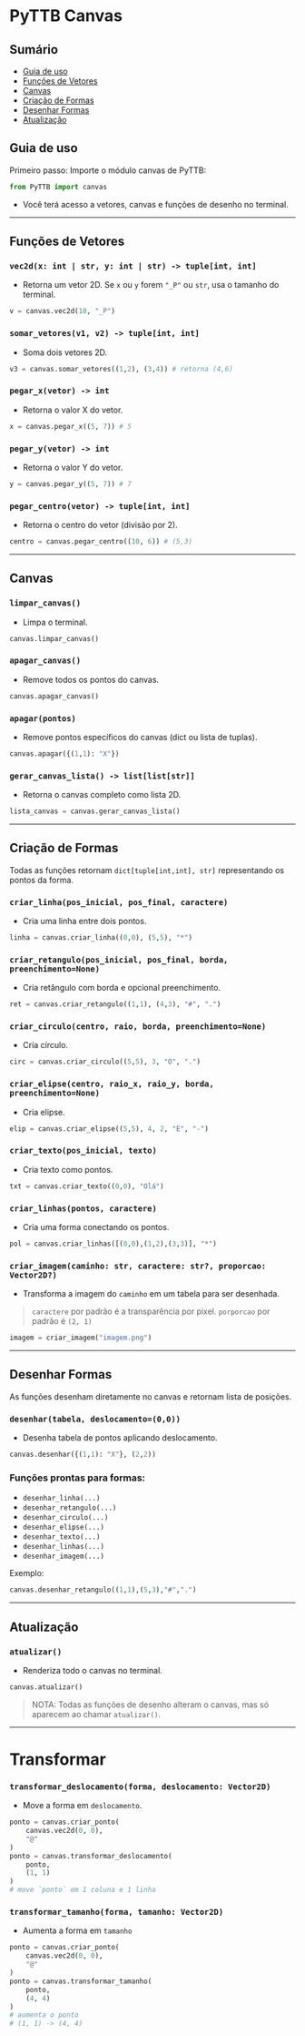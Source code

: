 # PyTTB Canvas

## Sumário
- [Guia de uso](#guia-de-uso)
- [Funções de Vetores](#funções-de-vetores)
- [Canvas](#canvas)
- [Criação de Formas](#criação-de-formas)
- [Desenhar Formas](#desenhar-formas)
- [Atualização](#atualização)

## Guia de uso
Primeiro passo: Importe o módulo canvas de PyTTB:
```python
from PyTTB import canvas
````

* Você terá acesso a vetores, canvas e funções de desenho no terminal.

---

## Funções de Vetores

### `vec2d(x: int | str, y: int | str) -> tuple[int, int]`

* Retorna um vetor 2D. Se `x` ou `y` forem `"_P"` ou `str`, usa o tamanho do terminal.

```python
v = canvas.vec2d(10, "_P")
```

### `somar_vetores(v1, v2) -> tuple[int, int]`

* Soma dois vetores 2D.

```python
v3 = canvas.somar_vetores((1,2), (3,4)) # retorna (4,6)
```

### `pegar_x(vetor) -> int`

* Retorna o valor X do vetor.

```python
x = canvas.pegar_x((5, 7)) # 5
```

### `pegar_y(vetor) -> int`

* Retorna o valor Y do vetor.

```python
y = canvas.pegar_y((5, 7)) # 7
```

### `pegar_centro(vetor) -> tuple[int, int]`

* Retorna o centro do vetor (divisão por 2).

```python
centro = canvas.pegar_centro((10, 6)) # (5,3)
```

---

## Canvas

### `limpar_canvas()`

* Limpa o terminal.

```python
canvas.limpar_canvas()
```

### `apagar_canvas()`

* Remove todos os pontos do canvas.

```python
canvas.apagar_canvas()
```

### `apagar(pontos)`

* Remove pontos específicos do canvas (dict ou lista de tuplas).

```python
canvas.apagar({(1,1): "X"})
```

### `gerar_canvas_lista() -> list[list[str]]`

* Retorna o canvas completo como lista 2D.

```python
lista_canvas = canvas.gerar_canvas_lista()
```

---

## Criação de Formas

Todas as funções retornam `dict[tuple[int,int], str]` representando os pontos da forma.

### `criar_linha(pos_inicial, pos_final, caractere)`

* Cria uma linha entre dois pontos.

```python
linha = canvas.criar_linha((0,0), (5,5), "*")
```

### `criar_retangulo(pos_inicial, pos_final, borda, preenchimento=None)`

* Cria retângulo com borda e opcional preenchimento.

```python
ret = canvas.criar_retangulo((1,1), (4,3), "#", ".")
```

### `criar_circulo(centro, raio, borda, preenchimento=None)`

* Cria círculo.

```python
circ = canvas.criar_circulo((5,5), 3, "O", ".")
```

### `criar_elipse(centro, raio_x, raio_y, borda, preenchimento=None)`

* Cria elipse.

```python
elip = canvas.criar_elipse((5,5), 4, 2, "E", "-")
```

### `criar_texto(pos_inicial, texto)`

* Cria texto como pontos.

```python
txt = canvas.criar_texto((0,0), "Olá")
```

### `criar_linhas(pontos, caractere)`

* Cria uma forma conectando os pontos.

```python
pol = canvas.criar_linhas([(0,0),(1,2),(3,3)], "*")
```

### `criar_imagem(caminho: str, caractere: str?, proporcao: Vector2D?)`

* Transforma a imagem do `caminho` em um tabela para ser desenhada.
> `caractere` por padrão é a transparência por pixel.
> `porporcao` por padrão é `(2, 1)`

```python
imagem = criar_imagem("imagem.png")
```

---

## Desenhar Formas

As funções desenham diretamente no canvas e retornam lista de posições.

### `desenhar(tabela, deslocamento=(0,0))`

* Desenha tabela de pontos aplicando deslocamento.

```python
canvas.desenhar({(1,1): "X"}, (2,2))
```

### Funções prontas para formas:

* `desenhar_linha(...)`
* `desenhar_retangulo(...)`
* `desenhar_circulo(...)`
* `desenhar_elipse(...)`
* `desenhar_texto(...)`
* `desenhar_linhas(...)`
* `desenhar_imagem(...)`

Exemplo:

```python
canvas.desenhar_retangulo((1,1),(5,3),"#",".")
```

---

## Atualização

### `atualizar()`

* Renderiza todo o canvas no terminal.

```python
canvas.atualizar()
```

> NOTA: Todas as funções de desenho alteram o canvas, mas só aparecem ao chamar `atualizar()`.

---

# Transformar

### `transformar_deslocamento(forma, deslocamento: Vector2D)`

* Move a forma em `deslocamento`.

```python
ponto = canvas.criar_ponto(
    canvas.vec2d(0, 0),
    "@"
)
ponto = canvas.transformar_deslocamento(
    ponto,
    (1, 1)
)
# move `ponto` em 1 coluna e 1 linha
```

### `transformar_tamanho(forma, tamanho: Vector2D)`

* Aumenta a forma em `tamanho`

```python
ponto = canvas.criar_ponto(
    canvas.vec2d(0, 0),
    "@"
)
ponto = canvas.transformar_tamanho(
    ponto,
    (4, 4)
)
# aumenta o ponto
# (1, 1) -> (4, 4)
```
